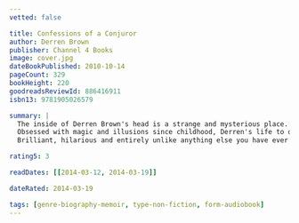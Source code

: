 ```yaml
---
vetted: false

title: Confessions of a Conjuror
author: Derren Brown
publisher: Channel 4 Books
image: cover.jpg
dateBookPublished: 2010-10-14
pageCount: 329
bookHeight: 220
goodreadsReviewId: 886416911
isbn13: 9781905026579

summary: |
  The inside of Derren Brown's head is a strange and mysterious place. Now you can climb inside and wander around. Find out just how Derren's mind works, see what motivates him and discover what made him the weird and wonderful person he is today.
  Obsessed with magic and illusions since childhood, Derren's life to date has been an extraordinary journey and here, in Confessions of a Conjuror, he allows us all to join him on a magical mystery tour - to the centre of his brain… Taking as his starting point the various stages of a conjuring trick he's performing in a crowded restaurant, Derren's endlessly engaging narrative wanders through subjects from all points of the compass, from the history of magic and the fundamentals of psychology to the joys of internet shopping and the proper use of Parmesan cheese.
  Brilliant, hilarious and entirely unlike anything else you have ever read before, Memoirs of a Mentalist is a complete and utter joy.

rating5: 3

readDates: [[2014-03-12, 2014-03-19]]

dateRated: 2014-03-19

tags: [genre-biography-memoir, type-non-fiction, form-audiobook]
---
```

